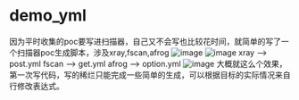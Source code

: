 # demo_yml
因为平时收集的poc要写进扫描器，自己又不会写也比较花时间，就简单的写了一个扫描器poc生成脚本，涉及xray,fscan,afrog
![image](https://github.com/exp999fuck/demo_yml/assets/161582212/820c32e5-151b-4239-9aab-2f200a17aad5)
![image](https://github.com/exp999fuck/demo_yml/assets/161582212/77faf225-261d-4693-9a0f-ea16b1fd9c15)
xray --> post.yml
fscan --> get.yml
afrog --> option.yml
![image](https://github.com/exp999fuck/demo_yml/assets/161582212/1390bcbe-e70b-4a54-9c24-087225472f9e)
大概就这么个效果，第一次写代码，写的稀烂只能完成一些简单的生成，可以根据目标的实际情况来自行修改表达式。
